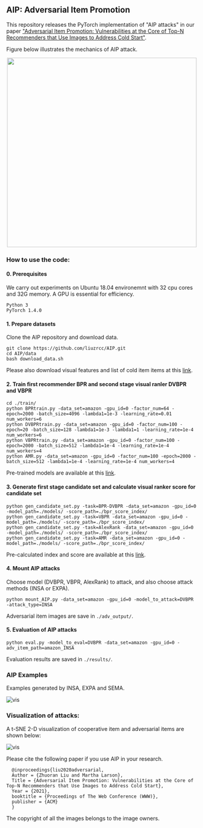 ## AIP: Adversarial Item Promotion

This repository releases the PyTorch implementation of "AIP attacks" in our paper ["Adversarial Item Promotion: Vulnerabilities at the Core of Top-N Recommenders that Use Images to Address Cold Start"](http://arxiv.org/abs/2006.01888).

Figure below illustrates the mechanics of AIP attack. 

<p align="center">
<img src="/figures/diagram_1_adv_recsys.png" width="500">
</p>


### How to use the code:
#### 0. Prerequisites

We carry out experiments on Ubuntu 18.04 environemnt with 32 cpu cores and 32G memory. A GPU is essential for efficiency.

```
Python 3
PyTorch 1.4.0
```

#### 1. Prepare datasets

Clone the AIP repository and download data.

```
git clone https://github.com/liuzrcc/AIP.git
cd AIP/data
bash download_data.sh
```
Please also download visual features and list of cold item items at this [link](https://surfdrive.surf.nl/files/index.php/s/bLGuUyy7Aw8clMu).

#### 2. Train first recommender BPR and second stage visual ranler DVBPR and VBPR


```
cd ./train/
python BPRtrain.py -data_set=amazon -gpu_id=0 -factor_num=64 -epoch=2000 -batch_size=4096 -lambda1=1e-3 -learning_rate=0.01 num_workers=6
python DVBPRtrain.py -data_set=amazon -gpu_id=0 -factor_num=100 -epoch=20 -batch_size=128 -lambda1=1e-3 -lambda1=1 -learning_rate=1e-4 num_workers=6
python VBPRtrain.py -data_set=amazon -gpu_id=0 -factor_num=100 -epoch=2000 -batch_size=512 -lambda1=1e-4 -learning_rate=1e-4 num_workers=4
python AMR.py -data_set=amazon -gpu_id=0 -factor_num=100 -epoch=2000 -batch_size=512 -lambda1=1e-4 -learning_rate=1e-4 num_workers=4
```
Pre-trained models are available at this [link](https://surfdrive.surf.nl/files/index.php/s/QHyF0FzRBJxkhkT).


#### 3. Generate first stage candidate set and calculate visual ranker score for candidate set

```
python gen_candidate_set.py -task=BPR-DVBPR -data_set=amazon -gpu_id=0 -model_path=./models/ -score_path=./bpr_score_index/
python gen_candidate_set.py -task=VBPR -data_set=amazon -gpu_id=0 -model_path=./models/ -score_path=./bpr_score_index/
python gen_candidate_set.py -task=AlexRank -data_set=amazon -gpu_id=0 -model_path=./models/ -score_path=./bpr_score_index/
python gen_candidate_set.py -task=AMR -data_set=amazon -gpu_id=0 -model_path=./models/ -score_path=./bpr_score_index/
```
Pre-calculated index and score are available at this [link](https://surfdrive.surf.nl/files/index.php/s/z2zZ4ObBCxF3BQO).


#### 4. Mount AIP attacks

Choose model (DVBPR, VBPR, AlexRank) to attack, and also choose attack methods (INSA or EXPA).

```
python mount_AIP.py -data_set=amazon -gpu_id=0 -model_to_attack=DVBPR -attack_type=INSA
```
Adversarial item images are save in `./adv_output/`.

#### 5. Evaluation of AIP attacks

```
python eval.py -model_to_eval=DVBPR -data_set=amazon -gpu_id=0 -adv_item_path=amazon_INSA
```
Evaluation results are saved in `./results/`.

### AIP Examples

Examples generated by INSA, EXPA and SEMA. 

![vis](/figures/example.png)


### Visualization of attacks:

A t-SNE 2-D visualization of cooperative item and adversarial items are shown below:

![vis](/figures/tsne_DVBPR.png)


Please cite the following paper if you use AIP in your research.

      @inproceedings{liu2020adversarial,
      Author = {Zhuoran Liu and Martha Larson},
      Title = {Adversarial Item Promotion: Vulnerabilities at the Core of Top-N Recommenders that Use Images to Address Cold Start},
      Year = {2021},
      booktitle = {Proceedings of The Web Conference (WWW)},
      publisher = {ACM}      
      }
      
The copyright of all the images belongs to the image owners.
